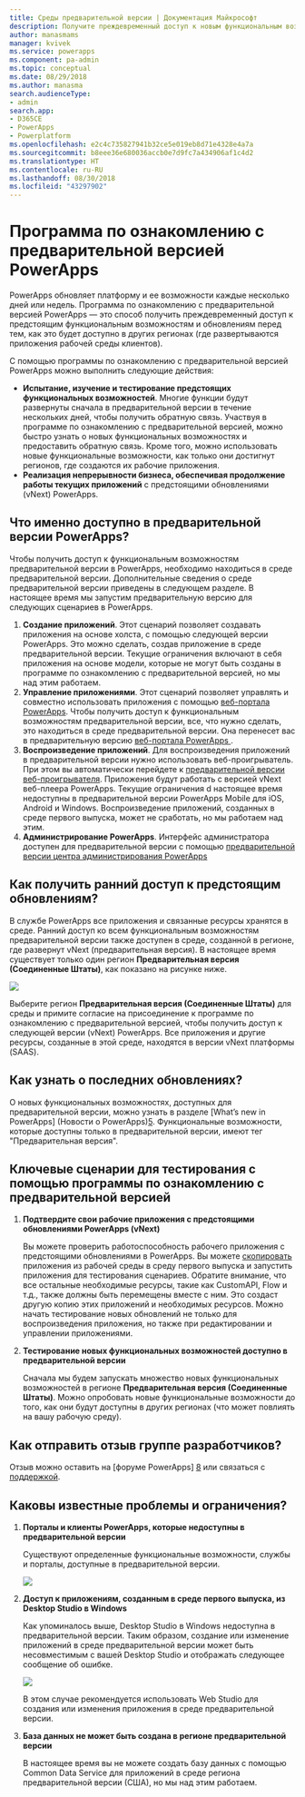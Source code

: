```yaml
---
title: Среды предварительной версии | Документация Майкрософт
description: Получите преждевременный доступ к новым функциональным возможностям программы по ознакомлению с предварительной версией PowerApps.
author: manasmams
manager: kvivek
ms.service: powerapps
ms.component: pa-admin
ms.topic: conceptual
ms.date: 08/29/2018
ms.author: manasma
search.audienceType:
- admin
search.app:
- D365CE
- PowerApps
- Powerplatform
ms.openlocfilehash: e2c4c735827941b32ce5e019eb8d71e4328e4a7a
ms.sourcegitcommit: b8eee36e680036accb0e7d9fc7a434906af1c4d2
ms.translationtype: HT
ms.contentlocale: ru-RU
ms.lasthandoff: 08/30/2018
ms.locfileid: "43297902"
---
```

# <a name="powerapps-preview-program"></a>Программа по ознакомлению с предварительной версией PowerApps
PowerApps обновляет платформу и ее возможности каждые несколько дней или недель. Программа по ознакомлению с предварительной версией PowerApps — это способ получить преждевременный доступ к предстоящим функциональным возможностям и обновлениям перед тем, как это будет доступно в других регионах (где развертываются приложения рабочей среды клиентов). 

С помощью программы по ознакомлению с предварительной версией PowerApps можно выполнить следующие действия:
- **Испытание, изучение и тестирование предстоящих функциональных возможностей**. Многие функции будут развернуты сначала в предварительной версии в течение нескольких дней, чтобы получить обратную связь. Участвуя в программе по ознакомлению с предварительной версией, можно быстро узнать о новых функциональных возможностях и предоставить обратную связь. Кроме того, можно использовать новые функциональные возможности, как только они достигнут регионов, где создаются их рабочие приложения.
- **Реализация непрерывности бизнеса, обеспечивая продолжение работы текущих приложений** с предстоящими обновлениями (vNext) PowerApps.

## <a name="what-in-powerapps-is-available-for-preview"></a>Что именно доступно в предварительной версии PowerApps?
Чтобы получить доступ к функциональным возможностям предварительной версии в PowerApps, необходимо находиться в среде предварительной версии. Дополнительные сведения о среде предварительной версии приведены в следующем разделе.
В настоящее время мы запустим предварительную версию для следующих сценариев в PowerApps.
1. **Создание приложений**. Этот сценарий позволяет создавать приложения на основе холста, с помощью следующей версии PowerApps. Это можно сделать, создав приложение в среде предварительной версии. Текущие ограничения включают в себя приложения на основе модели, которые не могут быть созданы в программе по ознакомлению с предварительной версией, но мы над этим работаем.
2. **Управление приложениями**. Этот сценарий позволяет управлять и совместно использовать приложения с помощью [веб-портала PowerApps][2]. Чтобы получить доступ к функциональным возможностям предварительной версии, все, что нужно сделать, это находиться в среде предварительной версии. Она перенесет вас в предварительную версию [веб-портала PowerApps ][3].
3. **Воспроизведение приложений**. Для воспроизведения приложений в предварительной версии нужно использовать веб-проигрыватель. При этом вы автоматически перейдете к [предварительной версии веб-проигрывателя][4]. Приложения будут работать с версией vNext веб-плеера PowerApps. Текущие ограничения d настоящее время недоступны в предварительной версии PowerApps Mobile для iOS, Android и Windows. Воспроизведение приложений, созданных в среде первого выпуска, может не сработать, но мы работаем над этим.
4. **Администрирование PowerApps**. Интерфейс администратора доступен для предварительной версии с помощью [предварительной версии центра администрирования PowerApps][1]

## <a name="how-to-get-early-access-to-the-upcoming-updates"></a>Как получить ранний доступ к предстоящим обновлениям?
В службе PowerApps все приложения и связанные ресурсы хранятся в среде. Ранний доступ ко всем функциональным возможностям предварительной версии также доступен в среде, созданной в регионе, где развернут vNext (предварительная версия). В настоящее время существует только один регион **Предварительная версия (Соединенные Штаты)**, как показано на рисунке ниже.

![](./media/preview-environment/env3-preview.png)

Выберите регион **Предварительная версия (Соединенные Штаты)** для среды и примите согласие на присоединение к программе по ознакомлению с предварительной версией, чтобы получить доступ к следующей версии (vNext) PowerApps.
Все приложения и другие ресурсы, созданные в этой среде, находятся в версии vNext платформы (SAAS).

## <a name="how-to-learn-about-the-latest-updates"></a>Как узнать о последних обновлениях?
О новых функциональных возможностях, доступных для предварительной версии, можно узнать в разделе [What’s new in PowerApps] (Новости о PowerApps)[5]. Функциональные возможности, которые доступны только в предварительной версии, имеют тег "Предварительная версия".

## <a name="key-scenarios-to-test-with-the-preview-program"></a>Ключевые сценарии для тестирования с помощью программы по ознакомлению с предварительной версией
1. **Подтвердите свои рабочие приложения с предстоящими обновлениями PowerApps (vNext)**

   Вы можете проверить работоспособность рабочего приложения с предстоящими обновлениями в PowerApps. Вы можете [скопировать][6] приложения из рабочей среды в среду первого выпуска и запустить приложения для тестирования сценариев. Обратите внимание, что все остальные необходимые ресурсы, такие как CustomAPI, Flow и т.д., также должны быть перемещены вместе с ним. Это создаст другую копию этих приложений и необходимых ресурсов. Можно начать тестирование новых обновлений не только для воспроизведения приложения, но также при редактировании и управлении приложениями.
   
2. **Тестирование новых функциональных возможностей доступно в предварительной версии**

   Сначала мы будем запускать множество новых функциональных возможностей в регионе **Предварительная версия (Соединенные Штаты)**. Можно опробовать новые функциональные возможности до того, как они будут доступны в других регионах (что может повлиять на вашу рабочую среду).

## <a name="how-to-provide-feedback-to-the-product-team"></a>Как отправить отзыв группе разработчиков?
Отзыв можно оставить на [форуме PowerApps] [8] или связаться с [поддержкой][9].

## <a name="what-are-the-known-issues-and-limitations"></a>Каковы известные проблемы и ограничения?
1. **Порталы и клиенты PowerApps, которые недоступны в предварительной версии** 

   Существуют определенные функциональные возможности, службы и порталы, доступные в предварительной версии.
   
   ![](./media/preview-environment/table.png)

2. **Доступ к приложениям, созданным в среде первого выпуска, из Desktop Studio в Windows**

   Как упоминалось выше, Desktop Studio в Windows недоступна в предварительной версии. Таким образом, создание или изменение приложений в среде предварительной версии может быть несовместимым с вашей Desktop Studio и отображать следующее сообщение об ошибке.
   
   ![](./media/preview-environment/error2.jpg)

   В этом случае рекомендуется использовать Web Studio для создания или изменения приложения в среде предварительной версии.

3. **База данных не может быть создана в регионе предварительной версии**

   В настоящее время вы не можете создать базу данных с помощью Common Data Service для приложений в среде региона предварительной версии (США), но мы над этим работаем.


<!--Reference links in article-->
[1]: https://preview.admin.powerapps.com
[2]: https://web.powerapps.com
[3]: https://preview.web.powerapps.com
[4]: https://preview.web.powerapps.com/webplayer
[5]: https://docs.microsoft.com/powerapps/maker/canvas-apps/release-notes
[6]: https://docs.microsoft.com/powerapps/administrator/environment-and-tenant-migration
[7]: https://preview.create.powerapps.com
[8]: https://powerusers.microsoft.com/t5/PowerApps-Community/ct-p/PowerApps1
[9]: https://powerapps.microsoft.com/support/


